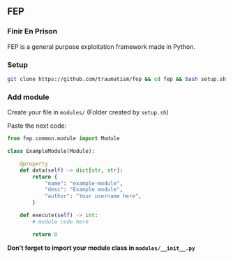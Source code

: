 ## FEP
### Finir En Prison

FEP is a general purpose exploitation framework made in Python.

### Setup

``` bash
git clone https://github.com/traumatism/fep && cd fep && bash setup.sh
```

### Add module

Create your file in `modules/` (Folder created by `setup.sh`)

Paste the next code:

```py
from fep.common.module import Module

class ExampleModule(Module):

    @property
    def data(self) -> dict[str, str]:
        return {
            "name": "example-module",
            "desc": "Example module",
            "author": "Your username here",
        }

    def execute(self) -> int:
        # module code here

        return 0
```

**Don't forget to import your module class in `modules/__init__.py`**